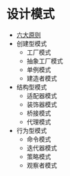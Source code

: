 # 设计模式
* [六大原则](https://github.com/Ywfy/Design-pattern/blob/master/Principle/README.md)
* 创建型模式
  * 工厂模式
  * 抽象工厂模式
  * 单例模式
  * 建造者模式
* 结构型模式
  * 适配器模式
  * 装饰器模式
  * 桥接模式
  * 代理模式
* 行为型模式
  * 命令模式
  * 迭代器模式
  * 策略模式
  * 观察者模式
